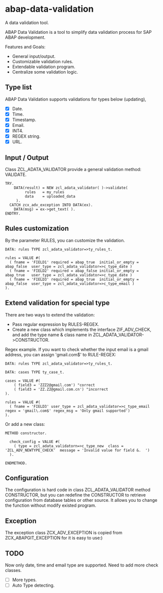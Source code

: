 # abap-data-validation
A data validation tool.

ABAP Data Validation is a tool to simplify data validation process for SAP ABAP development.

Features and Goals:
* General input/output.
* Customizable validation rules.
* Extendable validation program.
* Centralize some validation logic.

## Type list
ABAP Data Validation supports validations for types below (updating),
- [x] Date.
- [x] Time.
- [x] Timestamp.
- [x] Email.
- [x] INT4.
- [x] REGEX string.
- [x] URL.

## Input / Output
Class ZCL_ADATA_VALIDATOR provide a general validation method: VALIDATE. 

    TRY.
        DATA(result) = NEW zcl_adata_validator( )->validate(
             rules   = my_rules
             data    = uploaded_data
         ).
      CATCH zcx_adv_exception INTO DATA(ex).
        DATA(msg) = ex->get_text( ).
    ENDTRY.    

## Rules customization
By the parameter RULES, you can customize the validation.

    DATA: rules TYPE zcl_adata_validator=>ty_rules_t.

    rules = VALUE #(
      ( fname = 'FIELD1' required = abap_true  initial_or_empty = abap_false  user_type = zcl_adata_validator=>c_type_date )
      ( fname = 'FIELD2' required = abap_false initial_or_empty = abap_true   user_type = zcl_adata_validator=>c_type_date )
      ( fname = 'FIELD3' required = abap_true  initial_or_empty = abap_false  user_type = zcl_adata_validator=>c_type_email )
    ).

## Extend validation for special type
There are two ways to extend the validation:
* Pass regular expression by RULES-REGEX.
* Create a new class which implements the interface ZIF_ADV_CHECK, and add the type name & class name in ZCL_ADATA_VALIDATOR->CONSTRUCTOR.

Regex example. If you want to check whether the input email is a gmail address, you can assign 'gmail\.com$' to RULE-REGEX:

    DATA: rules TYPE zcl_adata_validator=>ty_rules_t.

    DATA: cases TYPE ty_case_t.

    cases = VALUE #(
        ( field3 = 'ZZZ2@gmail.com') "correct
        ( field3 = 'ZZ.Z2@gmail.com.cn') "incorrect
    ).

    rules = VALUE #(
      ( fname = 'FIELD3' user_type = zcl_adata_validator=>c_type_email regex = 'gmail\.com$' regex_msg = 'Only gmail supported')
    ).
    
Or add a new class: 

    METHOD constructor.

      check_config = VALUE #(
        ( type = zcl_adata_validatorn=>c_type_new  class = 'ZCL_ADV_NEWTYPE_CHECK'  message = 'Invalid value for field &.  ')
      ).

    ENDMETHOD.
    
## Configuration 
The configuration is hard code in class ZCL_ADATA_VALIDATOR method CONSTRUCTOR, but you can redefine the CONSTRUCTOR to retrieve configuration from database tables or other source. It allows you to change the function without modify existed program.

## Exception
The exception class ZCX_ADV_EXCEPTION is copied from ZCX_ABAPGIT_EXCEPTION for it is easy to use:)

## TODO
Now only date, time and email type are supported. Need to add more check classes.
- [ ] More types.
- [ ] Auto Type detecting.
